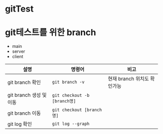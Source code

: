 # gitTest

# git테스트를 위한 branch
- main
- server
- client

|설명|명령어|비고|
|-|-|-|
|git branch 확인|`git branch -v`|현재 branch 위치도 확인가능|
|git branch 생성 및 이동|`git checkout -b [branch명]`||
|git branch 이동|`git checkout [branch명]`||
|git log 확인|`git log --graph`||



